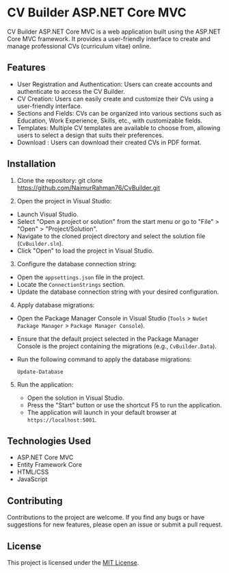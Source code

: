 # CV Builder ASP.NET Core MVC

CV Builder ASP.NET Core MVC is a web application built using the ASP.NET Core MVC framework. It provides a user-friendly interface to create and manage professional CVs (curriculum vitae) online.

## Features

- User Registration and Authentication: Users can create accounts and authenticate to access the CV Builder.
- CV Creation: Users can easily create and customize their CVs using a user-friendly interface.
- Sections and Fields: CVs can be organized into various sections such as Education, Work Experience, Skills, etc., with customizable fields.
- Templates: Multiple CV templates are available to choose from, allowing users to select a design that suits their preferences.
- Download : Users can download their created CVs in PDF format.

## Installation

1. Clone the repository:
git clone https://github.com/NaimurRahman76/CvBuilder.git


2. Open the project in Visual Studio:

- Launch Visual Studio.
- Select "Open a project or solution" from the start menu or go to "File" > "Open" > "Project/Solution".
- Navigate to the cloned project directory and select the solution file (`CvBuilder.sln`).
- Click "Open" to load the project in Visual Studio.

3. Configure the database connection string:

- Open the `appsettings.json` file in the project.
- Locate the `ConnectionStrings` section.
- Update the database connection string with your desired configuration.

4. Apply database migrations:

- Open the Package Manager Console in Visual Studio (`Tools` > `NuGet Package Manager` > `Package Manager Console`).
- Ensure that the default project selected in the Package Manager Console is the project containing the migrations (e.g., `CvBuilder.Data`).
- Run the following command to apply the database migrations:

  ```
  Update-Database
  ```

5. Run the application:
   
   - Open the solution in Visual Studio.
   - Press the "Start" button or use the shortcut F5 to run the application.
   - The application will launch in your default browser at `https://localhost:5001`.


## Technologies Used

- ASP.NET Core MVC
- Entity Framework Core
- HTML/CSS
- JavaScript

## Contributing

Contributions to the project are welcome. If you find any bugs or have suggestions for new features, please open an issue or submit a pull request.

## License

This project is licensed under the [MIT License](LICENSE).



